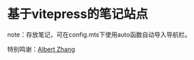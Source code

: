 # 基于vitepress的笔记站点

note：存放笔记，可在config.mts下使用auto函数自动导入导航栏。


特别鸣谢：[Albert Zhang](https://github.com/AZCodingAccount)
